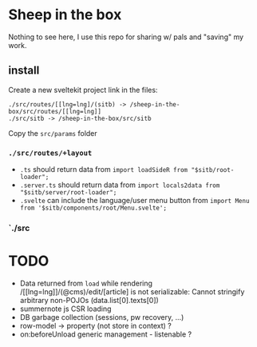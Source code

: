 # Sheep in the box

Nothing to see here, I use this repo for sharing w/ pals and "saving" my work.

## install

Create a new sveltekit project
link in the files:
```
./src/routes/[[lng=lng]/(sitb) -> /sheep-in-the-box/src/routes/[[lng=lng]]
./src/sitb -> /sheep-in-the-box/src/sitb

```

Copy the `src/params` folder

### `./src/routes/+layout`
- `.ts` should return data from `import loadSideR from "$sitb/root-loader";`
- `.server.ts` should return data from `import locals2data from "$sitb/server/root-loader";`
- `.svelte` can include the language/user menu button from `import Menu from '$sitb/components/root/Menu.svelte';`

### `./src
# TODO

- Data returned from `load` while rendering /[[lng=lng]]/(@cms)/edit/[article] is not serializable: Cannot stringify arbitrary non-POJOs (data.list[0].texts[0])
- summernote js CSR loading
- DB garbage collection (sessions, pw recovery, ...)
- row-model -> property (not store in context) ?
- on:beforeUnload generic management - listenable ?